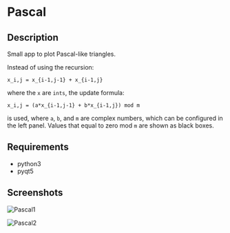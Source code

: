 # Pascal

## Description
Small app to plot Pascal-like triangles. 

Instead of using the recursion:

`x_i,j = x_{i-1,j-1} + x_{i-1,j}`

where the `x` are `ints`, the update formula:

`x_i,j = (a*x_{i-1,j-1} + b*x_{i-1,j}) mod m`

is used, where `a`, `b`, and `m` are complex numbers, which can be configured in the left panel.
Values that equal to zero mod `m` are shown as black boxes.

## Requirements
* python3
* pyqt5

## Screenshots
![Pascal1](https://i.imgur.com/dTUDCKr.png)

![Pascal2](https://i.imgur.com/r7G3rG6.png)
